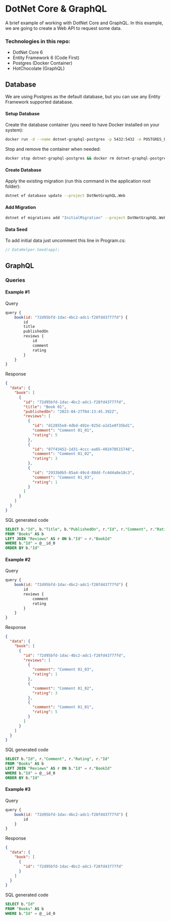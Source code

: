 # DotNet Core & GraphQL
A brief example of working with DotNet Core and GraphQL. In this example, we are going to create a Web API to request some data.

### Technologies in this repo:
* DotNet Core 6
* Entity Framework 6 (Code First)
* Postgres (Docker Container)
* HotChocolate (GraphQL)

## Database
We are using Postgres as the default database, but you can use any Entity Framework supported database.

#### Setup Database
Create the database container (you need to have Docker installed on your system):

```sh
docker run -d --name dotnet-graphql-postgres -p 5432:5432 -e POSTGRES_PASSWORD=My@Passw0rd postgres
```

Stop and remove the container when needed:

```sh
docker stop dotnet-graphql-postgres && docker rm dotnet-graphql-postgres
```

#### Create Database

Apply the existing migration (run this command in the application root folder):

```sh
dotnet ef database update --project DotNetGraphQL.Web
```

#### Add Migration

```sh
dotnet ef migrations add "InitialMigration" --project DotNetGraphQL.Web
```

#### Data Seed

To add initial data just uncomment this line in Program.cs:

```cs
// DataHelper.Seed(app);
```
## GraphQL

### Queries

#### Example #1

Query
```js
query {
    book(id: "72d95bfd-1dac-4bc2-adc1-f28fd43777fd") {
        id
        title
        publishedOn
        reviews {
            id
            comment
            rating
        }
    }
}

```

Response
```json
{
  "data": {
    "book": [
      {
        "id": "72d95bfd-1dac-4bc2-adc1-f28fd43777fd",
        "title": "Book 01",
        "publishedOn": "2023-04-27T04:13:45.392Z",
        "reviews": [
          {
            "id": "d12855e8-4dbd-492e-925d-a1d1e0f35bd1",
            "comment": "Comment 01_01",
            "rating": 5
          },
          {
            "id": "87f43452-1d31-4ccc-aa65-492470515748",
            "comment": "Comment 01_02",
            "rating": 3
          },
          {
            "id": "2933b0b5-85a4-49cd-88dd-fc4d4a8e18c3",
            "comment": "Comment 01_03",
            "rating": 1
          }
        ]
      }
    ]
  }
}
```

SQL generated code
``` sql
SELECT b."Id", b."Title", b."PublishedOn", r."Id", r."Comment", r."Rating"
FROM "Books" AS b
LEFT JOIN "Reviews" AS r ON b."Id" = r."BookId"
WHERE b."Id" = @__id_0
ORDER BY b."Id"
```

#### Example #2

Query
```js
query {
    book(id: "72d95bfd-1dac-4bc2-adc1-f28fd43777fd") {
        id
        reviews {
            comment
            rating
        }
    }
}

```

Response
```json
{
  "data": {
    "book": [
      {
        "id": "72d95bfd-1dac-4bc2-adc1-f28fd43777fd",
        "reviews": [
          {
            "comment": "Comment 01_03",
            "rating": 1
          },
          {
            "comment": "Comment 01_02",
            "rating": 3
          },
          {
            "comment": "Comment 01_01",
            "rating": 5
          }
        ]
      }
    ]
  }
}
```

SQL generated code
``` sql
SELECT b."Id", r."Comment", r."Rating", r."Id"
FROM "Books" AS b
LEFT JOIN "Reviews" AS r ON b."Id" = r."BookId"
WHERE b."Id" = @__id_0
ORDER BY b."Id"
```

#### Example #3

Query
```js
query {
    book(id: "72d95bfd-1dac-4bc2-adc1-f28fd43777fd") {
        id
    }
}
```

Response
```json
{
  "data": {
    "book": [
      {
        "id": "72d95bfd-1dac-4bc2-adc1-f28fd43777fd"
      }
    ]
  }
}
```

SQL generated code
``` sql
SELECT b."Id"
FROM "Books" AS b
WHERE b."Id" = @__id_0
```